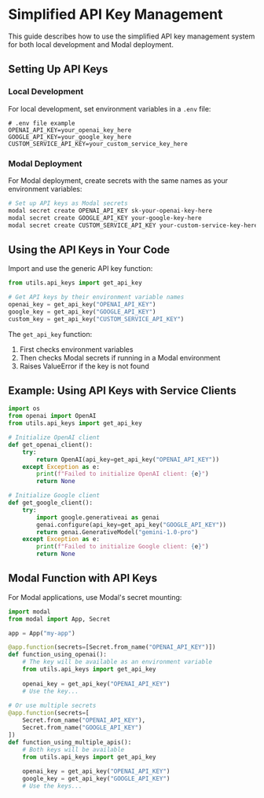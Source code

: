 # Simplified API Key Management

This guide describes how to use the simplified API key management system for both local development and Modal deployment.

## Setting Up API Keys

### Local Development

For local development, set environment variables in a `.env` file:

```
# .env file example
OPENAI_API_KEY=your_openai_key_here
GOOGLE_API_KEY=your_google_key_here
CUSTOM_SERVICE_API_KEY=your_custom_service_key_here
```

### Modal Deployment

For Modal deployment, create secrets with the same names as your environment variables:

```bash
# Set up API keys as Modal secrets
modal secret create OPENAI_API_KEY sk-your-openai-key-here
modal secret create GOOGLE_API_KEY your-google-key-here
modal secret create CUSTOM_SERVICE_API_KEY your-custom-service-key-here
```

## Using the API Keys in Your Code

Import and use the generic API key function:

```python
from utils.api_keys import get_api_key

# Get API keys by their environment variable names
openai_key = get_api_key("OPENAI_API_KEY")
google_key = get_api_key("GOOGLE_API_KEY")
custom_key = get_api_key("CUSTOM_SERVICE_API_KEY")
```

The `get_api_key` function:
1. First checks environment variables
2. Then checks Modal secrets if running in a Modal environment
3. Raises ValueError if the key is not found

## Example: Using API Keys with Service Clients

```python
import os
from openai import OpenAI
from utils.api_keys import get_api_key

# Initialize OpenAI client
def get_openai_client():
    try:
        return OpenAI(api_key=get_api_key("OPENAI_API_KEY"))
    except Exception as e:
        print(f"Failed to initialize OpenAI client: {e}")
        return None

# Initialize Google client
def get_google_client():
    try:
        import google.generativeai as genai
        genai.configure(api_key=get_api_key("GOOGLE_API_KEY"))
        return genai.GenerativeModel("gemini-1.0-pro")
    except Exception as e:
        print(f"Failed to initialize Google client: {e}")
        return None
```

## Modal Function with API Keys

For Modal applications, use Modal's secret mounting:

```python
import modal
from modal import App, Secret

app = App("my-app")

@app.function(secrets=[Secret.from_name("OPENAI_API_KEY")])
def function_using_openai():
    # The key will be available as an environment variable
    from utils.api_keys import get_api_key
    
    openai_key = get_api_key("OPENAI_API_KEY")
    # Use the key...
    
# Or use multiple secrets
@app.function(secrets=[
    Secret.from_name("OPENAI_API_KEY"), 
    Secret.from_name("GOOGLE_API_KEY")
])
def function_using_multiple_apis():
    # Both keys will be available
    from utils.api_keys import get_api_key
    
    openai_key = get_api_key("OPENAI_API_KEY")
    google_key = get_api_key("GOOGLE_API_KEY")
    # Use the keys...
```

